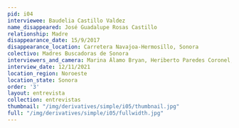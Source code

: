```yaml
---
pid: i04
interviewee: Baudelia Castillo Valdez
name_disappeared: José Guadalupe Rosas Castillo
relationship: Madre
disappearance_date: 15/9/2017
disappearance_location: Carretera Navajoa-Hermosillo, Sonora
colectivo: Madres Buscadoras de Sonora
interviewers_and_camera: Marina Álamo Bryan, Heriberto Paredes Coronel, Rodrigo Caballero
interview_date: 12/11/2021
location_region: Noroeste
location_state: Sonora
order: '3'
layout: entrevista
collection: entrevistas
thumbnail: "/img/derivatives/simple/i05/thumbnail.jpg"
full: "/img/derivatives/simple/i05/fullwidth.jpg"
---
```

